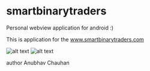 # smartbinarytraders

Personal webview application for android :)

This is application for the www.smartbinarytraders.com


![alt text](https://github.com/anubhavchauhan96/smartbinarytraders/blob/master/12.png)
![alt text](https://github.com/anubhavchauhan96/smartbinarytraders/blob/master/2.png)

author Anubhav Chauhan
